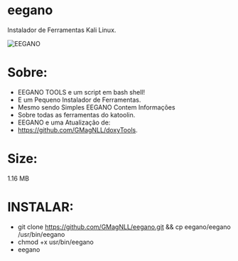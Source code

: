 # eegano
Instalador de Ferramentas Kali Linux.

![EEGANO](https://user-images.githubusercontent.com/25424970/181652631-aa05fdd5-ba59-422d-989d-4144c7cc6181.png)

# Sobre:
- EEGANO TOOLS e um script em bash shell!
- E um Pequeno Instalador de Ferramentas.
- Mesmo sendo Simples EEGANO Contem Informações
- Sobre todas as ferramentas do katoolin.
- EEGANO e uma Atualização de:
- https://github.com/GMagNLL/doxyTools.

# Size:
1.16 MB
# INSTALAR:

- git clone https://github.com/GMagNLL/eegano.git && cp eegano/eegano /usr/bin/eegano
- chmod +x usr/bin/eegano
- eegano
